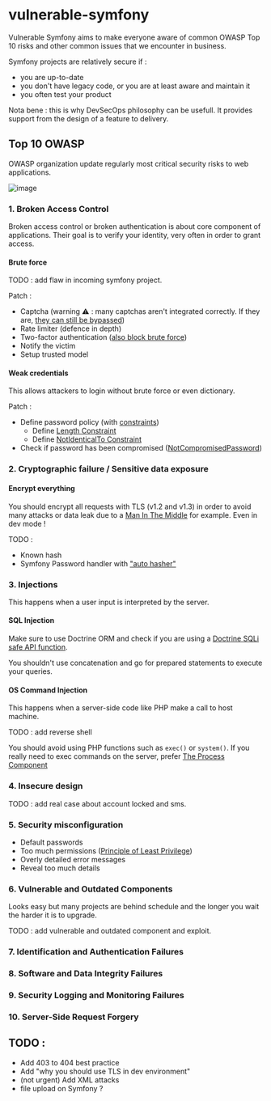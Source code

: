 # vulnerable-symfony

Vulnerable Symfony aims to make everyone aware of common OWASP Top 10 risks and other common issues that we encounter in business.

Symfony projects are relatively secure if : 

- you are up-to-date
- you don't have legacy code, or you are at least aware and maintain it
- you often test your product

Nota bene : this is why DevSecOps philosophy can be usefull. It provides support from the design of a feature to delivery.

## Top 10 OWASP

OWASP organization update regularly most critical security risks to web applications.

![image](https://user-images.githubusercontent.com/32579584/222953149-f45f4937-b01b-4902-be77-a13deb4c0380.png)

### 1. Broken Access Control

Broken access control or broken authentication is about core component of applications. Their goal is to verify your identity, very often in order to grant access.

#### Brute force

TODO : add flaw in incoming symfony project.

Patch : 
- Captcha (warning ⚠ : many captchas aren't integrated correctly. If they are, [they can still be bypassed](https://www.youtube.com/watch?app=desktop&v=1CeUu8j7xsQ&ab_channel=Underscore_))
- Rate limiter (defence in depth)
- Two-factor authentication ([also block brute force](https://symfony.com/bundles/SchebTwoFactorBundle/6.x/brute_force_protection.html#2-block-authentication))
- Notify the victim 
- Setup trusted model

#### Weak credentials

This allows attackers to login without brute force or even dictionary.

Patch : 
- Define password policy (with [constraints](https://symfony.com/doc/current/reference/constraints.html))
  - Define [Length Constraint](https://symfony.com/doc/current/reference/constraints/Length.html)
  - Define [NotIdenticalTo Constraint](https://symfony.com/doc/current/reference/constraints/NotIdenticalTo.html)
- Check if password has been compromised ([NotCompromisedPassword](https://symfony.com/doc/current/reference/constraints/NotCompromisedPassword.html))

### 2. Cryptographic failure / Sensitive data exposure

#### Encrypt everything

You should encrypt all requests with TLS (v1.2 and v1.3) in order to avoid many attacks or data leak due to a [Man In The Middle](https://en.wikipedia.org/wiki/Man-in-the-middle_attack) for example. Even in dev mode !

TODO : 
- Known hash
- Symfony Password handler with ["auto hasher"](https://symfony.com/doc/current/security/passwords.html#the-auto-hasher)

### 3. Injections 

This happens when a user input is interpreted by the server.

#### SQL Injection

Make sure to use Doctrine ORM and check if you are using a [Doctrine SQLi safe API function](https://www.doctrine-project.org/projects/doctrine-dbal/en/current/reference/security.html). 

You shouldn't use concatenation and go for prepared statements to execute your queries.

#### OS Command Injection

This happens when a server-side code like PHP make a call to host machine.

TODO : add reverse shell

You should avoid using PHP functions such as `exec()` or `system()`.
If you really need to exec commands on the server, prefer [The Process Component](https://symfony.com/doc/current/components/process.html)

### 4. Insecure design

TODO : add real case about account locked and sms.

### 5. Security misconfiguration

- Default passwords
- Too much permissions ([Principle of Least Privilege](https://en.wikipedia.org/wiki/Principle_of_least_privilege))
- Overly detailed error messages
- Reveal too much details

### 6. Vulnerable and Outdated Components

Looks easy but many projects are behind schedule and the longer you wait the harder it is to upgrade.

TODO : add vulnerable and outdated component and exploit.

### 7. Identification and Authentication Failures

### 8. Software and Data Integrity Failures 

### 9. Security Logging and Monitoring Failures

### 10. Server-Side Request Forgery

## TODO :

- Add 403 to 404 best practice
- Add "why you should use TLS in dev environment"
- (not urgent) Add XML attacks 
- file upload on Symfony ?
